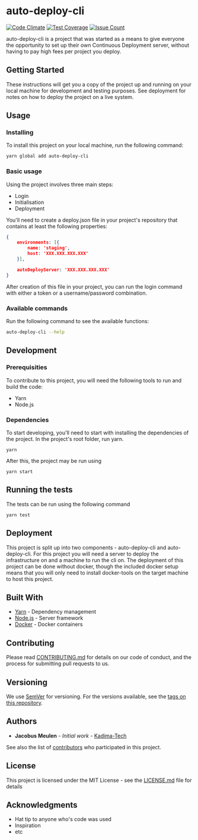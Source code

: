 # auto-deploy-cli
[![Code Climate](https://codeclimate.com/github/kadima-tech/auto-deploy-cli/badges/gpa.svg)](https://codeclimate.com/github/kadima-tech/auto-deploy-cli)
[![Test Coverage](https://codeclimate.com/github/kadima-tech/auto-deploy-cli/badges/coverage.svg)](https://codeclimate.com/github/kadima-tech/auto-deploy-cli/coverage)
[![Issue Count](https://codeclimate.com/github/kadima-tech/auto-deploy-cli/badges/issue_count.svg)](https://codeclimate.com/github/kadima-tech/auto-deploy-cli)

auto-deploy-cli is a project that was started as a means to give everyone the opportunity to set up their own Continuous Deployment server, without having to pay high fees per project you deploy. 

## Getting Started

These instructions will get you a copy of the project up and running on your local machine for development and testing purposes. See deployment for notes on how to deploy the project on a live system.

## Usage

### Installing

To install this project on your local machine, run the following command:

```bash
yarn global add auto-deploy-cli
```

### Basic usage

Using the project involves three main steps: 

- Login
- Initialisation
- Deployment

You'll need to create a deploy.json file in your project's repository that contains at least the following properties:

```json
{
	environments: [{
		name: 'staging',
		host: 'XXX.XXX.XXX.XXX'
	}],

	autoDeployServer: 'XXX.XXX.XXX.XXX'
}
```

After creation of this file in your project, you can run the login command with either a token or a username/password combination. 

### Available commands

Run the following command to see the available functions:

```bash
auto-deploy-cli --help
```


## Development

### Prerequisities

To contribute to this project, you will need the following tools to run and build the code:

* Yarn
* Node.js


### Dependencies

To start developing, you'll need to start with installing the dependencies of the project. In the project's root folder, run yarn.

```
yarn
```

After this, the project may be run using 
```
yarn start
```


## Running the tests

The tests can be run using the following command
```
yarn test
```

## Deployment

This project is split up into two components - auto-deploy-cli and auto-deploy-cli. For this project you will need a server to deploy the infrastructure on and a machine to run the cli on. The deployment of this project can be done without docker, though the included docker setup means that you will only need to install docker-tools on the target machine to host this project.

## Built With

* [Yarn](https://yarnpkg.com/) - Dependency management
* [Node.js](https://nodejs.org/en/) - Server framework
* [Docker](https://docker.com/) - Docker containers

## Contributing

Please read [CONTRIBUTING.md](CONTRIBUTING.md) for details on our code of conduct, and the process for submitting pull requests to us.

## Versioning

We use [SemVer](http://semver.org/) for versioning. For the versions available, see the [tags on this repository](https://github.com/your/project/tags). 

## Authors

* **Jacobus Meulen** - *Initial work* - [Kadima-Tech](https://github.com/kadima-tech)

See also the list of [contributors](https://github.com/kadima-tech/auto-deploy-cli/contributors) who participated in this project.

## License

This project is licensed under the MIT License - see the [LICENSE.md](LICENSE.md) file for details

## Acknowledgments

* Hat tip to anyone who's code was used
* Inspiration
* etc
